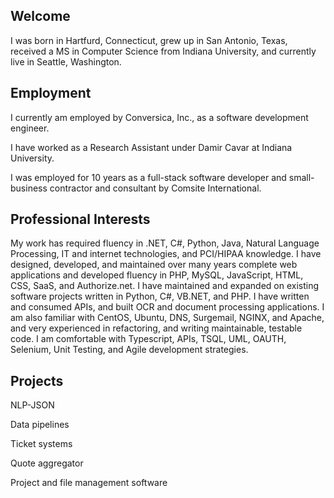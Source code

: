 ## Welcome

I was born in Hartfurd, Connecticut, grew up in San Antonio, Texas,
received a MS in Computer Science from Indiana University, and currently live in Seattle, Washington.

## Employment

I currently am employed by Conversica, Inc., as a software development engineer.

I have worked as a Research Assistant under Damir Cavar at Indiana University.

I was employed for 10 years as a full-stack software developer and small-business contractor and consultant by Comsite International. 

## Professional Interests

My work has required fluency in .NET, C#, Python, Java, Natural Language Processing, IT and internet technologies, and PCI/HIPAA knowledge. I have designed, developed, and maintained over many years complete web applications and developed fluency in PHP, MySQL, JavaScript, HTML, CSS, SaaS, and Authorize.net. I have maintained and expanded on existing software projects written in Python, C#, VB.NET, and PHP. I have written and consumed APIs, and built OCR and document processing applications. I am also familiar with CentOS, Ubuntu, DNS, Surgemail, NGINX, and Apache, and very experienced in refactoring, and writing maintainable, testable code. I am comfortable with Typescript, APIs, TSQL, UML, OAUTH, Selenium, Unit Testing, and Agile development strategies.

## Projects

NLP-JSON

Data pipelines

Ticket systems

Quote aggregator

Project and file management software
